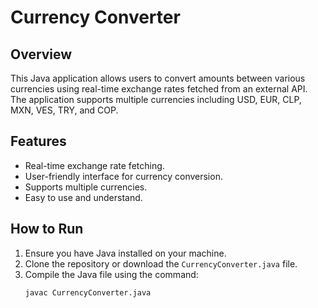 # Currency Converter

## Overview
This Java application allows users to convert amounts between various currencies using real-time exchange rates fetched from an external API. The application supports multiple currencies including USD, EUR, CLP, MXN, VES, TRY, and COP.

## Features
- Real-time exchange rate fetching.
- User-friendly interface for currency conversion.
- Supports multiple currencies.
- Easy to use and understand.

## How to Run
1. Ensure you have Java installed on your machine.
2. Clone the repository or download the `CurrencyConverter.java` file.
3. Compile the Java file using the command:
   ```bash
   javac CurrencyConverter.java
